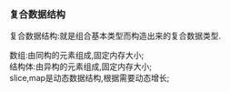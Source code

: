 ### 复合数据结构 ###

复合数据结构:就是组合基本类型而构造出来的复合数据类型.

数组:由同构的元素组成,固定内存大小;    
结构体:由异构的元素组成,固定内存大小;    
slice,map是动态数据结构,根据需要动态增长;    



